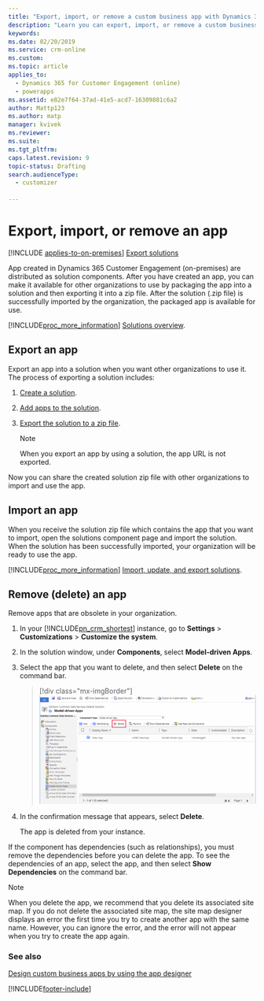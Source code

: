 ```yaml
---
title: "Export, import, or remove a custom business app with Dynamics 365 for Customer Engagement (on-premises) | MicrosoftDocs"
description: "Learn you can export, import, or remove a custom business app"
keywords: 
ms.date: 02/20/2019
ms.service: crm-online
ms.custom: 
ms.topic: article
applies_to: 
  - Dynamics 365 for Customer Engagement (online)
  - powerapps
ms.assetid: e82e7f64-37ad-41e5-acd7-16309881c6a2
author: Mattp123
ms.author: matp
manager: kvivek
ms.reviewer: 
ms.suite: 
ms.tgt_pltfrm: 
caps.latest.revision: 9
topic-status: Drafting
search.audienceType: 
  - customizer

---
```


# Export, import, or remove an app

[!INCLUDE [applies-to-on-premises](../includes/applies-to-on-premises.md)] [Export solutions](/powerapps/maker/common-data-service/export-solutions)

App created in Dynamics 365 Customer Engagement (on-premises) are distributed as solution components. After you have created an app, you can make it available for other organizations to use by packaging the app into a solution and then exporting it into a zip file. After the solution (.zip file) is successfully imported by the organization, the packaged app is available for use.

[!INCLUDE[proc_more_information](../includes/proc-more-information.md)] [Solutions overview](../customize/solutions-overview.md).
  
## Export an app  
 Export an app into a solution when you want other organizations to use it. The process of exporting a solution includes:  

1. [Create a solution](../customize/create-solution.md).
2. [Add apps to the solution](../customize/import-update-upgrade-solution.md).
3. [Export the solution to a zip file](../customize/import-update-upgrade-solution.md).

	> [!NOTE]
	> When you export an app by using a solution, the app URL is not exported.

Now you can share the created solution zip file with other organizations to import and use the app.
  
## Import an app  
When you receive the solution zip file which contains the app that you want to import, open the solutions component page and import the solution. When the solution has been successfully imported, your organization will be ready to use the app.

[!INCLUDE[proc_more_information](../includes/proc-more-information.md)] [Import, update, and export solutions](../customize/import-update-upgrade-solution.md).  
  
## Remove (delete) an app  
Remove apps that are obsolete in your organization.

1. In your [!INCLUDE[pn_crm_shortest](../includes/pn-crm-shortest.md)] instance, go to **Settings** > **Customizations** > **Customize the system**.
2. In the solution window, under **Components**, select **Model-driven Apps**.
3. Select the app that you want to delete, and then select **Delete** on the command bar.

   > [!div class="mx-imgBorder"] 
   > ![Delete an app](media/app-module-solution-window.png "Delete an app")


4. In the confirmation message that appears, select **Delete**.

   The app is deleted from your instance.
  
If the component has dependencies (such as relationships), you must remove the dependencies before you can delete the app. To see the dependencies of an app, select the app, and then select **Show Dependencies** on the command bar.

> [!NOTE]
> When you delete the app, we recommend that you delete its associated site map. If you do not delete the associated site map, the site map designer displays an error the first time you try to create another app with the same name. However, you can ignore the error, and the error will not appear when you try to create the app again.<br />

### See also  
 [Design custom business apps by using the app designer](design-custom-business-apps-using-app-designer.md)


[!INCLUDE[footer-include](../../../includes/footer-banner.md)]